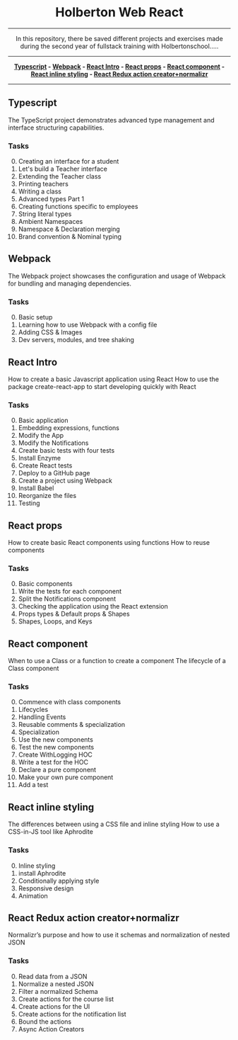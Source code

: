 <div align="center">

# Holberton Web React

---

In this repository, there be saved different projects and exercises made during the second year of fullstack training with Holbertonschool.....

---


**[Typescript](README.md#typescript) - [Webpack](README.md#webpack) - [React Intro](README.md#react-intro) - [React props](README.md#react-props) - [React component](README.md#react-component) - [React inline styling](README.md#react-inline-styling) - [React Redux action creator+normalizr](README.md#react-redux-action-creatornormalizr)**

---


</div>

## Typescript

The TypeScript project demonstrates advanced type management and interface structuring capabilities.

### Tasks

0. Creating an interface for a student
1. Let's build a Teacher interface
2. Extending the Teacher class
3. Printing teachers
4. Writing a class
5. Advanced types Part 1
6. Creating functions specific to employees
7. String literal types
8. Ambient Namespaces
9. Namespace & Declaration merging
10. Brand convention & Nominal typing


## Webpack

The Webpack project showcases the configuration and usage of Webpack for bundling and managing dependencies.

### Tasks

0. Basic setup
1. Learning how to use Webpack with a config file
2. Adding CSS & Images
3. Dev servers, modules, and tree shaking

## React Intro

How to create a basic Javascript application using React
How to use the package create-react-app to start developing quickly with React

### Tasks

0. Basic application
1. Embedding expressions, functions
2. Modify the App
3. Modify the Notifications
4. Create basic tests with four tests
5. Install Enzyme
6. Create React tests
7. Deploy to a GitHub page
8. Create a project using Webpack
9. Install Babel
10. Reorganize the files
11. Testing

## React props

How to create basic React components using functions
How to reuse components

### Tasks

0. Basic components
1. Write the tests for each component
2. Split the Notifications component
3. Checking the application using the React extension
4. Props types & Default props & Shapes
5. Shapes, Loops, and Keys

## React component

When to use a Class or a function to create a component
The lifecycle of a Class component

### Tasks

0. Commence with class components
1. Lifecycles
2. Handling Events
3. Reusable comments & specialization
4. Specialization
5. Use the new components
6. Test the new components
7. Create WithLogging HOC
8. Write a test for the HOC
9. Declare a pure component
10. Make your own pure component
11. Add a test

## React inline styling

The differences between using a CSS file and inline styling
How to use a CSS-in-JS tool like Aphrodite

### Tasks

0. Inline styling
1. install Aphrodite
2. Conditionally applying style
3. Responsive design
4. Animation

## React Redux action creator+normalizr

Normalizr’s purpose and how to use it
schemas and normalization of nested JSON

### Tasks

0. Read data from a JSON
1. Normalize a nested JSON
2. Filter a normalized Schema
3. Create actions for the course list
4. Create actions for the UI
5. Create actions for the notification list
6. Bound the actions
7. Async Action Creators
